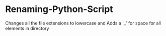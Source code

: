 # Renaming-Python-Script
Changes all the file extensions to lowercase and Adds a '_' for space for all elements in directory 
